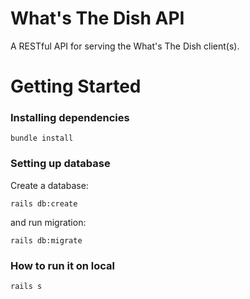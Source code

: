 # What's The Dish API
A RESTful API for serving the What's The Dish client(s).

# Getting Started
### Installing dependencies
```
bundle install
```

### Setting up database
Create a database:

```
rails db:create
```

and run migration:

```
rails db:migrate
```

### How to run it on local
```
rails s
```
